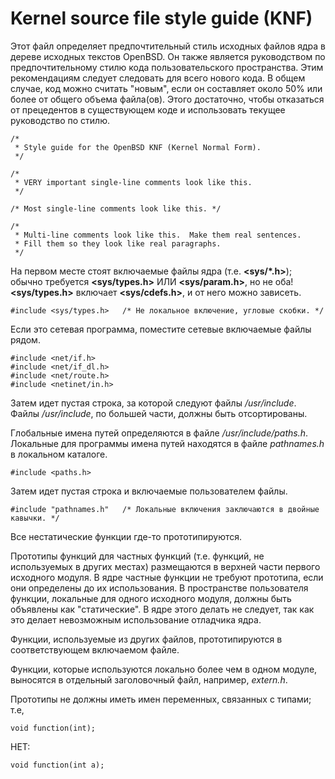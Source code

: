 Kernel source file style guide (KNF)
====================================

Этот файл определяет предпочтительный стиль исходных файлов ядра в дереве
исходных текстов OpenBSD. Он также является руководством по предпочтительному
стилю кода пользовательского пространства. Этим рекомендациям следует следовать
для всего нового кода. В общем случае, код можно считать "новым", если он
составляет около 50% или более от общего объема файла(ов). Этого достаточно,
чтобы отказаться от прецедентов в существующем коде и использовать текущее
руководство по стилю.

```
/*
 * Style guide for the OpenBSD KNF (Kernel Normal Form).
 */

/*
 * VERY important single-line comments look like this.
 */

/* Most single-line comments look like this. */

/*
 * Multi-line comments look like this.  Make them real sentences.
 * Fill them so they look like real paragraphs.
 */
```

На первом месте стоят включаемые файлы ядра (т.е. __<sys/*.h>__); обычно
требуется
__<sys/types.h>__ ИЛИ __<sys/param.h>__, но не оба! __<sys/types.h>__ включает
__<sys/cdefs.h>__, и от него можно зависеть.

```
#include <sys/types.h>   /* Не локальное включение, угловые скобки. */
```

Если это сетевая программа, поместите сетевые включаемые файлы рядом.

```
#include <net/if.h>
#include <net/if_dl.h>
#include <net/route.h>
#include <netinet/in.h>
```

Затем идет пустая строка, за которой следуют файлы */usr/include*.
Файлы */usr/include*, по большей части, должны быть отсортированы.

Глобальные имена путей определяются в файле */usr/include/paths.h*. Локальные
для программы имена путей находятся в файле *pathnames.h* в локальном каталоге.

```
#include <paths.h>
```

Затем идет пустая строка и включаемые пользователем файлы.

```
#include "pathnames.h"   /* Локальные включения заключаются в двойные кавычки. */
```

Все нестатические функции где-то прототипируются.

Прототипы функций для частных функций (т.е. функций, не используемых в других
местах) размещаются в верхней части первого исходного модуля. В ядре частные
функции не требуют прототипа, если они определены до их использования. В
пространстве пользователя функции, локальные для одного исходного модуля,
должны быть объявлены как "статические". В ядре этого делать не следует, так
как это делает невозможным использование отладчика ядра.

Функции, используемые из других файлов, прототипируются в соответствующем
включаемом файле.

Функции, которые используются локально более чем в одном модуле, выносятся в
отдельный заголовочный файл, например, *extern.h*.

Прототипы не должны иметь имен переменных, связанных с типами; т.е,

```
void function(int);
```

НЕТ:

```
void function(int a);
```
